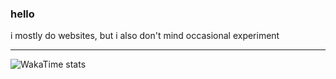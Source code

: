 ### hello

i mostly do websites, but i also don't mind occasional experiment

---

![WakaTime stats](https://github-readme-stats.vercel.app/api/wakatime?username=andrej235&theme=github_dark&layout=compact&hide_border=true&langs_count=4)
